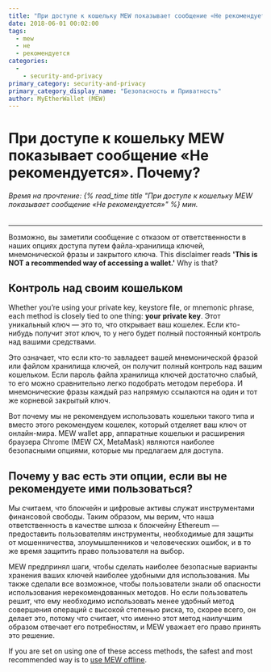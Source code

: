 ```yaml
---
title: "При доступе к кошельку MEW показывает сообщение «Не рекомендуется»"
date: 2018-06-01 00:02:00
tags:
  - mew
  - не
  - рекомендуется
categories:
  - 
    - security-and-privacy
primary_category: security-and-privacy
primary_category_display_name: "Безопасность и Приватность"
author: MyEtherWallet (MEW)
---
```


# **При доступе к кошельку MEW показывает сообщение «Не рекомендуется». Почему?**

###### Время на прочтение: {% read_time title "При доступе к кошельку MEW показывает сообщение «Не рекомендуется»" %} мин.

* * *

Возможно, вы заметили сообщение с отказом от ответственности в наших опциях доступа путем файла-хранилища ключей, мнемонической фразы и закрытого ключа. This disclaimer reads **'This is NOT a recommended way of accessing a wallet.'** Why is that?

## **Контроль над своим кошельком**

Whether you’re using your private key, keystore file, or mnemonic phrase, each method is closely tied to one thing: **your private key**. Этот уникальный ключ — это то, что открывает ваш кошелек. Если кто-нибудь получит этот ключ, то у него будет полный постоянный контроль над вашими средствами.

Это означает, что если кто-то завладеет вашей мнемонической фразой или файлом хранилища ключей, он получит полный контроль над вашим кошельком. Если пароль файла хранилища ключей достаточно слабый, то его можно сравнительно легко подобрать методом перебора. И мнемонические фразы каждый раз напрямую ссылаются на один и тот же корневой закрытый ключ.

Вот почему мы не рекомендуем использовать кошельки такого типа и вместо этого рекомендуем кошелек, который отделяет ваш ключ от онлайн-мира. MEW wallet app, аппаратные кошельки и расширения браузера Chrome (MEW CX, MetaMask) являются наиболее безопасными опциями, которые мы предлагаем для доступа.

## **Почему у вас есть эти опции, если вы не рекомендуете ими пользоваться?**

Мы считаем, что блокчейн и цифровые активы служат инструментами финансовой свободы. Таким образом, мы верим, что наша ответственность в качестве шлюза к блокчейну Ethereum — предоставить пользователям инструменты, необходимые для защиты  от мошенничества, злоумышленников и человеческих ошибок, и в то же время защитить право пользователя на выбор.

MEW предпринял шаги, чтобы сделать наиболее безопасные варианты хранения ваших ключей наиболее удобными для использования. Мы также сделали все возможное, чтобы пользователи знали об опасности использования нерекомендованных методов. Но если пользователь решит, что ему необходимо использовать менее удобный метод совершения операций с высокой степенью риска, то, скорее всего, он делает это, потому что считает, что именно этот метод наилучшим образом отвечает его потребностям, и MEW уважает его право принять это решение.

If you are set on using one of these access methods, the safest and most recommended way is to [use MEW offline](/@@@@@@/offline/using-mew-offline/).
